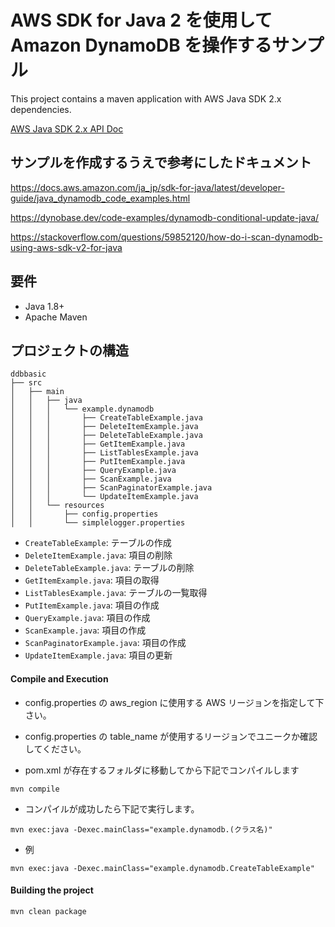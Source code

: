 # AWS SDK for Java 2 を使用して Amazon DynamoDB を操作するサンプル

This project contains a maven application with AWS Java SDK 2.x dependencies.

[AWS Java SDK 2.x API Doc](https://sdk.amazonaws.com/java/api/latest/index.html) 

## サンプルを作成するうえで参考にしたドキュメント

https://docs.aws.amazon.com/ja_jp/sdk-for-java/latest/developer-guide/java_dynamodb_code_examples.html

https://dynobase.dev/code-examples/dynamodb-conditional-update-java/

https://stackoverflow.com/questions/59852120/how-do-i-scan-dynamodb-using-aws-sdk-v2-for-java


## 要件
- Java 1.8+
- Apache Maven

## プロジェクトの構造

```
ddbbasic
├── src
│   ├── main
│   │   ├── java
│   │   │   └── example.dynamodb
│   │   │       ├── CreateTableExample.java
│   │   │       ├── DeleteItemExample.java
│   │   │       ├── DeleteTableExample.java
│   │   │       ├── GetItemExample.java
│   │   │       ├── ListTablesExample.java
│   │   │       ├── PutItemExample.java
│   │   │       ├── QueryExample.java
│   │   │       ├── ScanExample.java
│   │   │       ├── ScanPaginatorExample.java
│   │   │       └── UpdateItemExample.java
│   │   └── resources
│   │       ├── config.properties
│   │       └── simplelogger.properties
```

- `CreateTableExample`: テーブルの作成
- `DeleteItemExample.java`: 項目の削除
- `DeleteTableExample.java`: テーブルの削除
- `GetItemExample.java`: 項目の取得
- `ListTablesExample.java`: テーブルの一覧取得
- `PutItemExample.java`: 項目の作成
- `QueryExample.java`: 項目の作成
- `ScanExample.java`: 項目の作成
- `ScanPaginatorExample.java`: 項目の作成
- `UpdateItemExample.java`: 項目の更新


#### Compile and Execution

- config.properties の aws_region に使用する AWS リージョンを指定して下さい。
- config.properties の table_name が使用するリージョンでユニークか確認してください。

- pom.xml が存在するフォルダに移動してから下記でコンパイルします

```
mvn compile
```

- コンパイルが成功したら下記で実行します。

```
mvn exec:java -Dexec.mainClass="example.dynamodb.(クラス名)"
```

- 例
```
mvn exec:java -Dexec.mainClass="example.dynamodb.CreateTableExample"
```


#### Building the project
```
mvn clean package
```